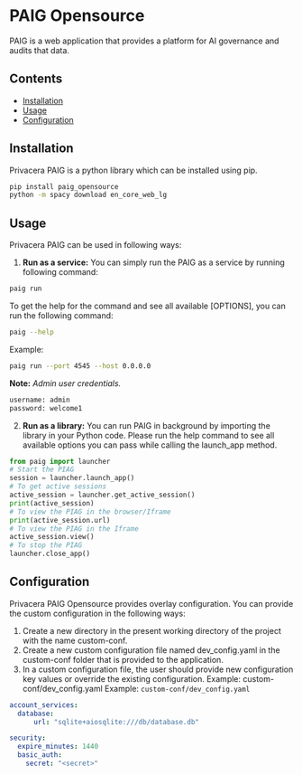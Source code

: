 # PAIG Opensource
PAIG is a web application that provides a platform for AI governance and audits that data. 

## Contents
- [Installation](#Installation)
- [Usage](#usage)
- [Configuration](#configuration)


## Installation <a name="Installation"></a>
Privacera PAIG is a python library which can be installed using pip.
```bash
pip install paig_opensource
python -m spacy download en_core_web_lg
```

## Usage <a name="usage"></a>
Privacera PAIG  can be used in following ways:
1. **Run as a service:** You can simply run the PAIG as a service by running following command:
 ```bash
paig run
 ```
To get the help for the command and see all available [OPTIONS], you can run the following command:
```bash
paig --help
```
Example:
```bash
paig run --port 4545 --host 0.0.0.0
```
**Note:** *Admin user credentials.*
   ```bash
   username: admin
   password: welcome1
   ```
2. **Run as a library:** You can run PAIG in background by importing the library in your Python code. 
Please run the help command to see all available options you can pass while calling the launch_app method.
```python
from paig import launcher
# Start the PIAG
session = launcher.launch_app()
# To get active sessions
active_session = launcher.get_active_session()
print(active_session)
# To view the PIAG in the browser/Iframe
print(active_session.url)
# To view the PIAG in the Iframe
active_session.view()
# To stop the PIAG
launcher.close_app()
```

## Configuration <a name="configuration"></a>
Privacera PAIG Opensource provides overlay configuration. You can provide the custom configuration in the following ways:
1. Create a new directory in the present working directory of the project with the name custom-conf.
2. Create a new custom configuration file named dev_config.yaml in the custom-conf folder that is provided to the application.
3. In a custom configuration file, the user should provide new configuration key values or override the existing configuration. Example: custom-conf/dev_config.yaml
Example: `custom-conf/dev_config.yaml`
```yaml
account_services:
  database:
      url: "sqlite+aiosqlite:///db/database.db"

security:
  expire_minutes: 1440
  basic_auth:
    secret: "<secret>"
```
